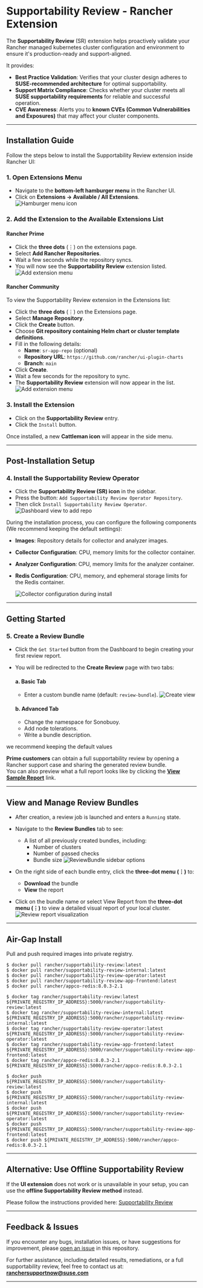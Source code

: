 # Supportability Review - Rancher Extension

The **Supportability Review** (SR) extension helps proactively validate your Rancher managed kubernetes cluster configuration and environment to ensure it's production-ready and support-aligned.

It provides:

- **Best Practice Validation**: Verifies that your cluster design adheres to **SUSE-recommended architecture** for optimal supportability.
- **Support Matrix Compliance**: Checks whether your cluster meets all **SUSE supportability requirements** for reliable and successful operation.
- **CVE Awareness**: Alerts you to **known CVEs (Common Vulnerabilities and Exposures)** that may affect your cluster components.

---

## Installation Guide

Follow the steps below to install the Supportability Review extension inside Rancher UI:

### 1. Open Extensions Menu

- Navigate to the **bottom-left hamburger menu** in the Rancher UI.
- Click on **Extensions → Available / All Extensions**.
![Hamburger menu icon](./pkg/supportability-review-app/images/readme/hamburger-extension-icon.png)

### 2. Add the Extension to the Available Extensions List

#### Rancher Prime
- Click the **three dots** (⋮) on the extensions page.
- Select **Add Rancher Repositories**.
- Wait a few seconds while the repository syncs.
- You will now see the **Supportability Review** extension listed.
![Add extension menu](./pkg/supportability-review-app/images/readme/add-extension-repo.png)

#### Rancher Community
To view the Supportability Review extension in the Extensions list:
- Click the **three dots** (⋮) on the Extensions page.
- Select **Manage Repository**.
- Click the **Create** button.
- Choose **Git repository containing Helm chart or cluster template definitions**.
- Fill in the following details:
  - **Name**: `sr-app-repo` (optional)
  - **Repository URL**: `https://github.com/rancher/ui-plugin-charts`
  - **Branch**: `main`
- Click **Create**.
- Wait a few seconds for the repository to sync.
- The **Supportability Review** extension will now appear in the list.
![Add extension menu](./pkg/supportability-review-app/images/readme/add-repo-community.png)


### 3. Install the Extension

- Click on the **Supportability Review** entry.
- Click the `Install` button.

Once installed, a new **Cattleman icon** will appear in the side menu.

---

## Post-Installation Setup

### 4. Install the Supportability Review Operator

- Click the **Supportability Review (SR) icon** in the sidebar.
- Press the button: `Add Supportability Review Operator Repository`.
- Then click `Install Supportability Review Operator`.
![Dashboard view to add repo](./pkg/supportability-review-app/images/readme/dashboard-add-operator-repo.png)


During the installation process, you can configure the following components (We recommend keeping the default settings):
- **Images**: Repository details for collector and analyzer images.
- **Collector Configuration**: CPU, memory limits for the collector container.
- **Analyzer Configuration**: CPU, memory limits for the analyzer container.
- **Redis Configuration**: CPU, memory, and ephemeral storage limits for the Redis container.

  ![Collector configuration during install](./pkg/supportability-review-app/images/readme/collector-config.png)

---

##  Getting Started

### 5. Create a Review Bundle

- Click the `Get Started` button from the Dashboard to begin creating your first review report.
- You will be redirected to the **Create Review** page with two tabs:

  #### a. Basic Tab
  - Enter a custom bundle name (default: `review-bundle`).
![Create view](./pkg/supportability-review-app/images/readme/create-review.png)
  #### b. Advanced Tab
  - Change the namespace for Sonobuoy.
  - Add node tolerations.
  - Write a bundle description.

we recommend keeping the default values

**Prime customers** can obtain a full supportability review by opening a Rancher support case and sharing the generated review bundle.  
You can also preview what a full report looks like by clicking the **[View Sample Report](https://suse.my.salesforce.com/sfc/p/#1i000000gLOd/a/Tr00000EFJwk/2gpLmKqcybjI6R_YjwtXwx4qNnKFsOSTmf8SNQvQLbQ)** link.

---

## View and Manage Review Bundles

- After creation, a review job is launched and enters a `Running` state.
- Navigate to the **Review Bundles** tab to see:
  - A list of all previously created bundles, including:
    - Number of clusters
    - Number of passed checks
    - Bundle size
![ReviewBundle sidebar options](./pkg/supportability-review-app/images/readme/completed-review-sidebar.png)

- On the right side of each bundle entry, click the **three-dot menu (⋮)** to:
  - **Download** the bundle
  - **View** the report
- Click on the bundle name or select View Report from the **three-dot menu (⋮)** to view a detailed visual report of your local cluster.
![Review report visualization](./pkg/supportability-review-app/images/readme/review-visual-report.png)
---

## Air-Gap Install
Pull and push required images into private registry.
```
$ docker pull rancher/supportability-review:latest
$ docker pull rancher/supportability-review-internal:latest
$ docker pull rancher/supportability-review-operator:latest
$ docker pull rancher/supportability-review-app-frontend:latest
$ docker pull rancher/appco-redis:8.0.3-2.1

$ docker tag rancher/supportability-review:latest ${PRIVATE_REGISTRY_IP_ADDRESS}:5000/rancher/supportability-review:latest
$ docker tag rancher/supportability-review-internal:latest ${PRIVATE_REGISTRY_IP_ADDRESS}:5000/rancher/supportability-review-internal:latest
$ docker tag rancher/supportability-review-operator:latest ${PRIVATE_REGISTRY_IP_ADDRESS}:5000/rancher/supportability-review-operator:latest
$ docker tag rancher/supportability-review-app-frontend:latest ${PRIVATE_REGISTRY_IP_ADDRESS}:5000/rancher/supportability-review-app-frontend:latest
$ docker tag rancher/appco-redis:8.0.3-2.1 ${PRIVATE_REGISTRY_IP_ADDRESS}:5000/rancher/appco-redis:8.0.3-2.1

$ docker push ${PRIVATE_REGISTRY_IP_ADDRESS}:5000/rancher/supportability-review:latest
$ docker push ${PRIVATE_REGISTRY_IP_ADDRESS}:5000/rancher/supportability-review-internal:latest
$ docker push ${PRIVATE_REGISTRY_IP_ADDRESS}:5000/rancher/supportability-review-operator:latest
$ docker push ${PRIVATE_REGISTRY_IP_ADDRESS}:5000/rancher/supportability-review-app-frontend:latest
$ docker push ${PRIVATE_REGISTRY_IP_ADDRESS}:5000/rancher/appco-redis:8.0.3-2.1
```

---

## Alternative: Use Offline Supportability Review

If the **UI extension** does not work or is unavailable in your setup, you can use the **offline Supportability Review method** instead.

Please follow the instructions provided here: [Supportability Review](https://github.com/rancherlabs/support-tools/tree/master/collection/rancher/v2.x/supportability-review)

---

## Feedback & Issues

If you encounter any bugs, installation issues, or have suggestions for improvement, please [open an issue](https://github.com/rancher/supportability-review-app/issues) in this repository.

For further assistance, including detailed results, remediations, or a full supportability review, feel free to contact us at:
 **ranchersupportnow@suse.com**

---
